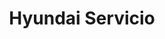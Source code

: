 ---
title: "Hyundai Servicio"
url: /macul/hyundai-servicio-avenida-pedro-de-valdivia/
shop: Autowerkstatt
---